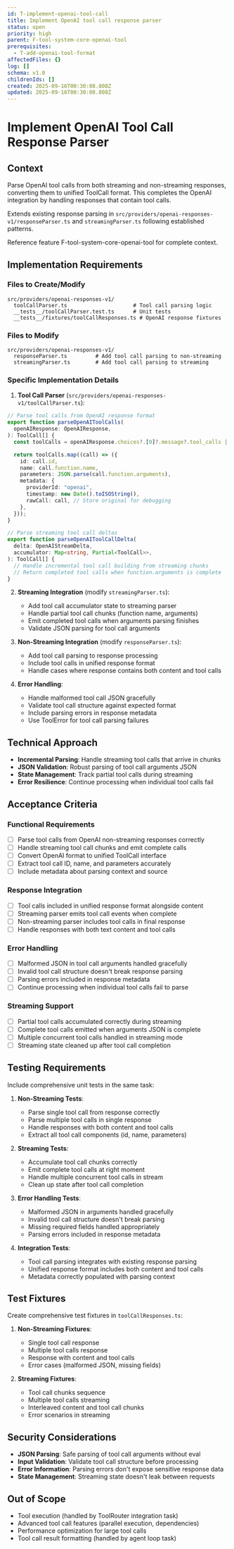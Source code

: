```yaml
---
id: T-implement-openai-tool-call
title: Implement OpenAI tool call response parser
status: open
priority: high
parent: F-tool-system-core-openai-tool
prerequisites:
  - T-add-openai-tool-format
affectedFiles: {}
log: []
schema: v1.0
childrenIds: []
created: 2025-09-16T00:30:08.808Z
updated: 2025-09-16T00:30:08.808Z
---
```


# Implement OpenAI Tool Call Response Parser

## Context

Parse OpenAI tool calls from both streaming and non-streaming responses, converting them to unified ToolCall format. This completes the OpenAI integration by handling responses that contain tool calls.

Extends existing response parsing in `src/providers/openai-responses-v1/responseParser.ts` and `streamingParser.ts` following established patterns.

Reference feature F-tool-system-core-openai-tool for complete context.

## Implementation Requirements

### Files to Create/Modify

```
src/providers/openai-responses-v1/
  toolCallParser.ts                     # Tool call parsing logic
  __tests__/toolCallParser.test.ts      # Unit tests
  __tests__/fixtures/toolCallResponses.ts # OpenAI response fixtures
```

### Files to Modify

```
src/providers/openai-responses-v1/
  responseParser.ts         # Add tool call parsing to non-streaming
  streamingParser.ts        # Add tool call parsing to streaming
```

### Specific Implementation Details

1. **Tool Call Parser** (`src/providers/openai-responses-v1/toolCallParser.ts`):

```typescript
// Parse tool calls from OpenAI response format
export function parseOpenAIToolCalls(
  openAIResponse: OpenAIResponse,
): ToolCall[] {
  const toolCalls = openAIResponse.choices?.[0]?.message?.tool_calls || [];

  return toolCalls.map((call) => ({
    id: call.id,
    name: call.function.name,
    parameters: JSON.parse(call.function.arguments),
    metadata: {
      providerId: "openai",
      timestamp: new Date().toISOString(),
      rawCall: call, // Store original for debugging
    },
  }));
}

// Parse streaming tool call deltas
export function parseOpenAIToolCallDelta(
  delta: OpenAIStreamDelta,
  accumulator: Map<string, Partial<ToolCall>>,
): ToolCall[] {
  // Handle incremental tool call building from streaming chunks
  // Return completed tool calls when function.arguments is complete
}
```

2. **Streaming Integration** (modify `streamingParser.ts`):
   - Add tool call accumulator state to streaming parser
   - Handle partial tool call chunks (function name, arguments)
   - Emit completed tool calls when arguments parsing finishes
   - Validate JSON parsing for tool call arguments

3. **Non-Streaming Integration** (modify `responseParser.ts`):
   - Add tool call parsing to response processing
   - Include tool calls in unified response format
   - Handle cases where response contains both content and tool calls

4. **Error Handling**:
   - Handle malformed tool call JSON gracefully
   - Validate tool call structure against expected format
   - Include parsing errors in response metadata
   - Use ToolError for tool call parsing failures

## Technical Approach

- **Incremental Parsing**: Handle streaming tool calls that arrive in chunks
- **JSON Validation**: Robust parsing of tool call arguments JSON
- **State Management**: Track partial tool calls during streaming
- **Error Resilience**: Continue processing when individual tool calls fail

## Acceptance Criteria

### Functional Requirements

- [ ] Parse tool calls from OpenAI non-streaming responses correctly
- [ ] Handle streaming tool call chunks and emit complete calls
- [ ] Convert OpenAI format to unified ToolCall interface
- [ ] Extract tool call ID, name, and parameters accurately
- [ ] Include metadata about parsing context and source

### Response Integration

- [ ] Tool calls included in unified response format alongside content
- [ ] Streaming parser emits tool call events when complete
- [ ] Non-streaming parser includes tool calls in final response
- [ ] Handle responses with both text content and tool calls

### Error Handling

- [ ] Malformed JSON in tool call arguments handled gracefully
- [ ] Invalid tool call structure doesn't break response parsing
- [ ] Parsing errors included in response metadata
- [ ] Continue processing when individual tool calls fail to parse

### Streaming Support

- [ ] Partial tool calls accumulated correctly during streaming
- [ ] Complete tool calls emitted when arguments JSON is complete
- [ ] Multiple concurrent tool calls handled in streaming mode
- [ ] Streaming state cleaned up after tool call completion

## Testing Requirements

Include comprehensive unit tests in the same task:

1. **Non-Streaming Tests**:
   - Parse single tool call from response correctly
   - Parse multiple tool calls in single response
   - Handle responses with both content and tool calls
   - Extract all tool call components (id, name, parameters)

2. **Streaming Tests**:
   - Accumulate tool call chunks correctly
   - Emit complete tool calls at right moment
   - Handle multiple concurrent tool calls in stream
   - Clean up state after tool call completion

3. **Error Handling Tests**:
   - Malformed JSON in arguments handled gracefully
   - Invalid tool call structure doesn't break parsing
   - Missing required fields handled appropriately
   - Parsing errors included in response metadata

4. **Integration Tests**:
   - Tool call parsing integrates with existing response parsing
   - Unified response format includes both content and tool calls
   - Metadata correctly populated with parsing context

## Test Fixtures

Create comprehensive test fixtures in `toolCallResponses.ts`:

1. **Non-Streaming Fixtures**:
   - Single tool call response
   - Multiple tool calls response
   - Response with content and tool calls
   - Error cases (malformed JSON, missing fields)

2. **Streaming Fixtures**:
   - Tool call chunks sequence
   - Multiple tool calls streaming
   - Interleaved content and tool call chunks
   - Error scenarios in streaming

## Security Considerations

- **JSON Parsing**: Safe parsing of tool call arguments without eval
- **Input Validation**: Validate tool call structure before processing
- **Error Information**: Parsing errors don't expose sensitive response data
- **State Management**: Streaming state doesn't leak between requests

## Out of Scope

- Tool execution (handled by ToolRouter integration task)
- Advanced tool call features (parallel execution, dependencies)
- Performance optimization for large tool calls
- Tool call result formatting (handled by agent loop task)
